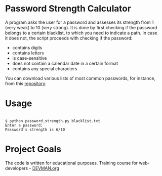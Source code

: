# Password Strength Calculator

A program asks the user for a password and assesses its strength from 1 (very weak) to 10 (very strong).
It is done by first checking if the password belongs to a certain blacklist, to which you need to indicate a path. In case it does not, the script proceeds with checking if the password:
* contains digits
* contains letters
* is case-sensitive
* does not contain a calendar date in a certain format
* contains any special characters

You can download various lists of most common passwords, for instance, from this [repository](https://github.com/danielmiessler/SecLists/tree/master/Passwords).

# Usage

```#!bash

$ python password_strength.py blacklist.txt
Enter a password:
Password's strength is 6/10

```

# Project Goals

The code is written for educational purposes. Training course for web-developers - [DEVMAN.org](https://devman.org)
